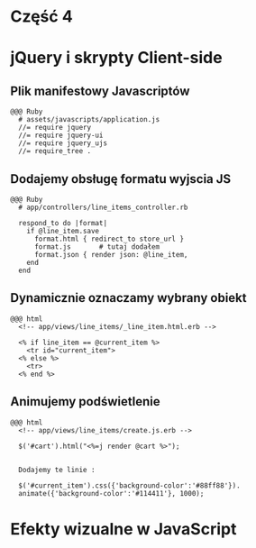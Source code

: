 <!SLIDE title-slide transition=fade>

# Część 4 #

<!SLIDE transition=fade>

# jQuery i skrypty Client-side


<!SLIDE transition=fade>
## Plik manifestowy Javascriptów

    @@@ Ruby
      # assets/javascripts/application.js
      //= require jquery
      //= require jquery-ui
      //= require jquery_ujs
      //= require_tree .


<!SLIDE small transition=fade>
## Dodajemy obsługę formatu wyjscia JS

    @@@ Ruby 
      # app/controllers/line_items_controller.rb

      respond_to do |format| 
        if @line_item.save
          format.html { redirect_to store_url }    
          format.js       # tutaj dodałem
          format.json { render json: @line_item,
        end
      end


<!SLIDE smaller transition=fade>
## Dynamicznie oznaczamy wybrany obiekt

    @@@ html
      <!-- app/views/line_items/_line_item.html.erb -->

      <% if line_item == @current_item %>
        <tr id="current_item">
      <% else %>
        <tr>
      <% end %>

<!SLIDE smaller transition=fade>
## Animujemy podświetlenie
    @@@ html
      <!-- app/views/line_items/create.js.erb -->

      $('#cart').html("<%=j render @cart %>");


      Dodajemy te linie : 

      $('#current_item').css({'background-color':'#88ff88'}).
      animate({'background-color':'#114411'}, 1000);


<!SLIDE transition=fade>

# Efekty wizualne w JavaScript


